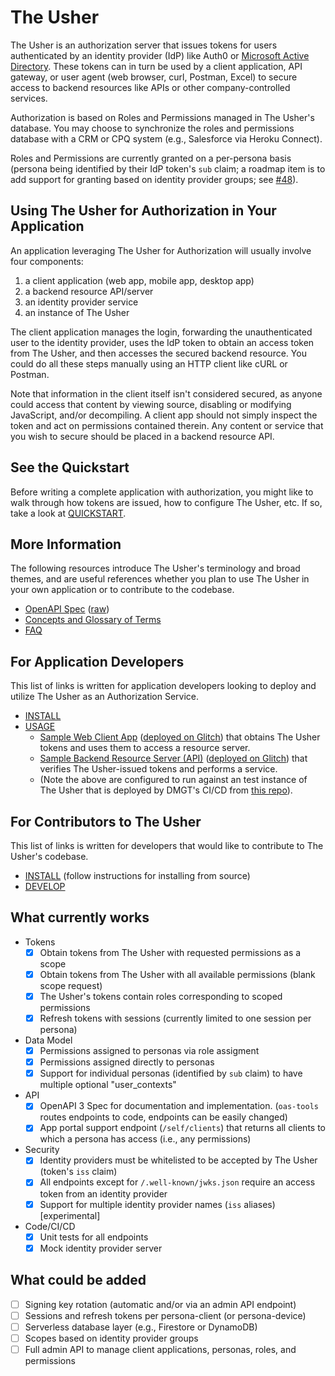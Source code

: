 # The Usher

The Usher is an authorization server that issues tokens for users authenticated by an identity provider (IdP) like Auth0 or [Microsoft Active Directory](https://docs.microsoft.com/en-us/azure/active-directory-b2c/access-tokens).  These tokens can in turn be used by a client application, API gateway, or user agent (web browser, curl, Postman, Excel) to secure access to backend resources like APIs or other company-controlled services.

Authorization is based on Roles and Permissions managed in The Usher's database.  You may choose to synchronize the roles and permissions database with a CRM or CPQ system (e.g., Salesforce via Heroku Connect).

Roles and Permissions are currently granted on a per-persona basis (persona being identified by their IdP token's `sub` claim; a roadmap item is to add support for granting based on identity provider groups; see [#48](https://github.com/DMGT-TECH/the-usher/issues/48)).


## Using The Usher for Authorization in Your Application

An application leveraging The Usher for Authorization will usually involve four components:

1. a client application (web app, mobile app, desktop app)
1. a backend resource API/server
1. an identity provider service
1. an instance of The Usher

The client application manages the login, forwarding the unauthenticated user to the identity provider, uses the IdP token to obtain an access token from The Usher, and then accesses the secured backend resource.  You could do all these steps manually using an HTTP client like cURL or Postman.

Note that information in the client itself isn't considered secured, as anyone could access that content by viewing source, disabling or modifying JavaScript, and/or decompiling. A client app should not simply inspect the token and act on permissions contained therein. Any content or service that you wish to secure should be placed in a backend resource API.

## See the Quickstart

Before writing a complete application with authorization, you might like to walk through how tokens are issued, how to configure The Usher, etc. If so, take a look at [QUICKSTART](./QUICKSTART.md).

## More Information

The following resources introduce The Usher's terminology and broad themes, and are useful references whether you plan to use The Usher in your own application or to contribute to the codebase.

* [OpenAPI Spec](./server/the-usher-openapi-spec.yaml) ([raw](https://raw.githubusercontent.com/DMGT-TECH/the-usher/master/server/the-usher-openapi-spec.yaml?token=AAP37PJSEZDBKGS4OVC5ABDBPRK6E))
* [Concepts and Glossary of Terms](./docs/GLOSSARY.md)
* [FAQ](./docs/FAQ.md)

## For Application Developers

This list of links is written for application developers looking to deploy and utilize The Usher as an Authorization Service.

* [INSTALL](./docs/INSTALL.md)
* [USAGE](./docs/USAGE.md)
  * [Sample Web Client App](https://github.com/DMGT-TECH/the-usher-testclientapp) ([deployed on Glitch](https://glitch.com/~my-theusher-client)) that obtains The Usher tokens and uses them to access a resource server.
  * [Sample Backend Resource Server (API)](https://github.com/DMGT-TECH/the-usher-testresourceserver) ([deployed on Glitch](https://glitch.com/~my-theusher-resourceserver)) that verifies The Usher-issued tokens and performs a service.
  * (Note the above are configured to run against an test instance of The Usher that is deployed by DMGT's CI/CD from [this repo](https://github.com/DMGT-TECH/the-usher-poc-config)).

## For Contributors to The Usher

This list of links is written for developers that would like to contribute to The Usher's codebase.

* [INSTALL](./docs/INSTALL.md) (follow instructions for installing from source)
* [DEVELOP](./docs/DEVELOP.md)

## What currently works


- Tokens
  - [X] Obtain tokens from The Usher with requested permissions as a scope
  - [X] Obtain tokens from The Usher with all available permissions (blank scope request)
  - [X] The Usher's tokens contain roles corresponding to scoped permissions
  - [X] Refresh tokens with sessions (currently limited to one session per persona)
- Data Model
  - [X] Permissions assigned to personas via role assigment 
  - [X] Permissions assigned directly to personas
  - [X] Support for individual personas (identified by `sub` claim) to have multiple optional "user_contexts"
- API
  - [X] OpenAPI 3 Spec for documentation and implementation. (`oas-tools` routes endpoints to code, endpoints can be easily changed)
  - [X] App portal support endpoint (`/self/clients`) that returns all clients to which a persona has access (i.e., any permissions)
- Security
  - [X] Identity providers must be whitelisted to be accepted by The Usher (token's `iss` claim)
  - [X] All endpoints except for `/.well-known/jwks.json` require an access token from an identity provider
  - [X] Support for multiple identity provider names (`iss` aliases) [experimental]
- Code/CI/CD
  - [X] Unit tests for all endpoints
  - [X] Mock identity provider server 

## What could be added

- [ ] Signing key rotation (automatic and/or via an admin API endpoint)
- [ ] Sessions and refresh tokens per persona-client (or persona-device)
- [ ] Serverless database layer (e.g., Firestore or DynamoDB)
- [ ] Scopes based on identity provider groups
- [ ] Full admin API to manage client applications, personas, roles, and permissions

